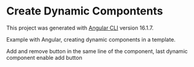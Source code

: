 # Create Dynamic Compontents

This project was generated with [Angular CLI](https://github.com/angular/angular-cli) version 16.1.7.

Example with Angular, creating dynamic components in a template.

Add and remove button in the same line of the component, last dynamic component enable add button


